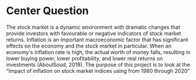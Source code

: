 # Center Question

The stock market is a dynamic environment with dramatic changes that provide investors with favourable or negative indicators of stock market returns. Inflation is an important macroeconomic factor that has significant effects on the economy and the stock market in particular. When an economy's inflation rate is high, the actual worth of money falls, resulting in lower buying power, lower profitability, and lower real returns on investments (AboulSoud, 2018).
The purpose of this project is to look at the
“Impact of inflation on stock market indices using from 1980 through 2020”
